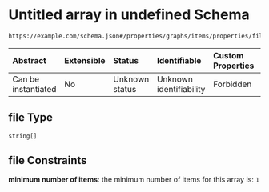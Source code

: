 # Untitled array in undefined Schema

```txt
https://example.com/schema.json#/properties/graphs/items/properties/file
```



| Abstract            | Extensible | Status         | Identifiable            | Custom Properties | Additional Properties | Access Restrictions | Defined In                                                                        |
| :------------------ | :--------- | :------------- | :---------------------- | :---------------- | :-------------------- | :------------------ | :-------------------------------------------------------------------------------- |
| Can be instantiated | No         | Unknown status | Unknown identifiability | Forbidden         | Allowed               | none                | [kgsteward.schema.json\*](../../out/kgsteward.schema.json "open original schema") |

## file Type

`string[]`

## file Constraints

**minimum number of items**: the minimum number of items for this array is: `1`
